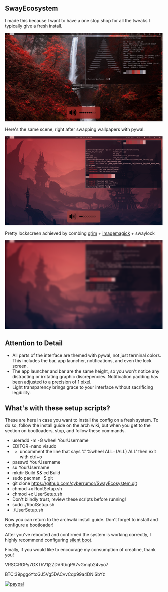SwayEcosystem
--------------------------------------------------
I made this because I want to have a one stop shop
for all the tweaks I typically give a fresh install.

<img src="/home/cyberrumor/makodemo.png">

Here's the same scene, right after swapping wallpapers with pywal:

<img src="/home/cyberrumor/waldemo.png">

Pretty lockscreen achieved by combing [grim](https://github.com/emersion/grim) + [imagemagick](https://imagemagick.org/index.php) + swaylock

<img src="/home/cyberrumor/blurshot.png">

Attention to Detail
--------------------------------------------------
- All parts of the interface are themed with pywal, not just terminal colors. This includes the bar, app launcher, notifications, and even the lock screen. 
- The app launcher and bar are the same height, so you won't notice any distracting or irritating graphic discrepencies. Notification padding has been adjusted to a precision of 1 pixel. 
- Light transparency brings grace to your interface without sacrificing legibility. 


What's with these setup scripts?
--------------------------------------------------
These are here in case you want to install the config on a fresh system.
To do so, follow the install guide on the arch wiki, but when you get
to the section on bootloaders, stop, and follow these commands. 

- useradd -m -G wheel YourUsername
- EDITOR=nano visudo
- - uncomment the line that says '# %wheel ALL=(ALL) ALL' then exit with ctrl+o
- passwd YourUsername
- su YourUsername
- mkdir Build && cd Build
- sudo pacman -S git
- git clone https://github.com/cyberrumor/SwayEcosystem.git
- chmod +x RootSetup.sh
- chmod +x UserSetup.sh
- Don't blindly trust, review these scripts before running!
- sudo ./RootSetup.sh
- ./UserSetup.sh

Now you can return to the archwiki install guide. Don't forget to install
and configure a bootloader! 

After you've rebooted and confirmed the system is working correctly, 
I highly recommend configuring [silent boot](https://wiki.archlinux.org/index.php/Silent_boot). 


Finally, if you would like to encourage my consumption of creatine, thank you!


 VRSC:RGPy7GXThV1j2ZDVRtbqPA7vGmqb24vyo7

 BTC:39pggoYtcGJ5Vg5DACvvCqp99a4DNiSbYz
 
 
[![paypal](https://www.paypalobjects.com/en_US/i/btn/btn_donateCC_LG.gif)](https://www.paypal.com/cgi-bin/webscr?cmd=_donations&business=4Z7U3449Z9F6A&currency_code=USD&source=url)
